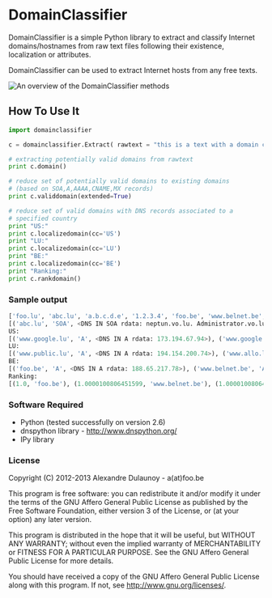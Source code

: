 DomainClassifier
================

DomainClassifier is a simple Python library to extract and classify Internet
domains/hostnames from raw text files following their existence, localization
or attributes.

DomainClassifier can be used to extract Internet hosts from any free texts.

![An overview of the DomainClassifier methods](https://raw.github.com/adulau/DomainClassifier/master/doc/domainclassifier-flow.png)

How To Use It
-------------

```python
import domainclassifier

c = domainclassifier.Extract( rawtext = "this is a text with a domain called test@foo.lu another test abc.lu something a.b.c.d.e end of 1.2.3.4 foo.be www.belnet.be http://www.cert.be/ www.public.lu www.allo.lu quuxtest www.eurodns.com something-broken-www.google.com www.google.lu trailing test")

# extracting potentially valid domains from rawtext
print c.domain()

# reduce set of potentially valid domains to existing domains
# (based on SOA,A,AAAA,CNAME,MX records)
print c.validdomain(extended=True)

# reduce set of valid domains with DNS records associated to a
# specified country
print "US:"
print c.localizedomain(cc='US')
print "LU:"
print c.localizedomain(cc='LU')
print "BE:"
print c.localizedomain(cc='BE')
print "Ranking:"
print c.rankdomain()
```

### Sample output

```python
['foo.lu', 'abc.lu', 'a.b.c.d.e', '1.2.3.4', 'foo.be', 'www.belnet.be', 'www.cert.be', 'www.public.lu', 'www.allo.lu', 'www.eurodns.com', 'something-broken-www.google.com', 'www.google.lu']
[('abc.lu', 'SOA', <DNS IN SOA rdata: neptun.vo.lu. Administrator.vo.lu. 2006063001 86400 7200 2419200 3600>), ('abc.lu', 'MX', <DNS IN MX rdata: 10 proteus.vo.lu.>), ('foo.be', 'A', <DNS IN A rdata: 188.65.217.78>), ('foo.be', 'AAAA', <DNS IN AAAA rdata: 2001:6f8:202:2df::2>), ('foo.be', 'SOA', <DNS IN SOA rdata: ka.quuxlabs.com. adulau.foo.be. 2010121901 21600 3600 604800 86400>), ('foo.be', 'MX', <DNS IN MX rdata: 10 mail.foo.be.>), ('www.belnet.be', 'A', <DNS IN A rdata: 193.190.198.39>), ('www.belnet.be', 'AAAA', <DNS IN AAAA rdata: 2001:6a8:3c80::39>), ('www.belnet.be', 'CNAME', <DNS IN CNAME rdata: fiorano.belnet.be.>), ('www.cert.be', 'A', <DNS IN A rdata: 193.190.198.61>), ('www.cert.be', 'AAAA', <DNS IN AAAA rdata: 2001:6a8:3c80::61>), ('www.cert.be', 'SOA', <DNS IN SOA rdata: ns.belnet.be. hostmaster.belnet.be. 2011121563 3600 1800 1209600 3600>), ('www.cert.be', 'MX', <DNS IN MX rdata: 10 mx2.belnet.be.>), ('www.cert.be', 'CNAME', <DNS IN CNAME rdata: cert.be.>), ('www.public.lu', 'A', <DNS IN A rdata: 194.154.200.74>), ('www.allo.lu', 'A', <DNS IN A rdata: 80.90.47.69>), ('www.eurodns.com', 'A', <DNS IN A rdata: 80.92.65.165>), ('www.google.lu', 'A', <DNS IN A rdata: 173.194.67.94>), ('www.google.lu', 'CNAME', <DNS IN CNAME rdata: www-cctld.l.google.com.>)]
US:
[('www.google.lu', 'A', <DNS IN A rdata: 173.194.67.94>), ('www.google.lu', 'CNAME', <DNS IN CNAME rdata: www-cctld.l.google.com.>)]
LU:
[('www.public.lu', 'A', <DNS IN A rdata: 194.154.200.74>), ('www.allo.lu', 'A', <DNS IN A rdata: 80.90.47.69>), ('www.eurodns.com', 'A', <DNS IN A rdata: 80.92.65.165>)]
BE:
[('foo.be', 'A', <DNS IN A rdata: 188.65.217.78>), ('www.belnet.be', 'A', <DNS IN A rdata: 193.190.198.39>), ('www.belnet.be', 'CNAME', <DNS IN CNAME rdata: fiorano.belnet.be.>), ('www.cert.be', 'A', <DNS IN A rdata: 193.190.198.61>), ('www.cert.be', 'CNAME', <DNS IN CNAME rdata: cert.be.>)]
Ranking:
[(1.0, 'foo.be'), (1.0000100806451599, 'www.belnet.be'), (1.0000100806451599, 'www.belnet.be'), (1.0000100806451599, 'www.cert.be'), (1.0000100806451599, 'www.cert.be'), (1.00021114864865, 'www.allo.lu'), (1.0002244274068299, 'www.public.lu'), (1.0002297794117601, 'www.eurodns.com'), (1.00338843724104, 'www.google.lu'), (1.00338843724104, 'www.google.lu')]
```

### Software Required

* Python (tested successfully on version 2.6)
* dnspython library - http://www.dnspython.org/
* IPy library

### License

Copyright (C) 2012-2013 Alexandre Dulaunoy - a(at)foo.be

This program is free software: you can redistribute it and/or modify
it under the terms of the GNU Affero General Public License as
published by the Free Software Foundation, either version 3 of the
License, or (at your option) any later version.

This program is distributed in the hope that it will be useful,
but WITHOUT ANY WARRANTY; without even the implied warranty of
MERCHANTABILITY or FITNESS FOR A PARTICULAR PURPOSE.  See the
GNU Affero General Public License for more details.

You should have received a copy of the GNU Affero General Public License
along with this program.  If not, see <http://www.gnu.org/licenses/>.
